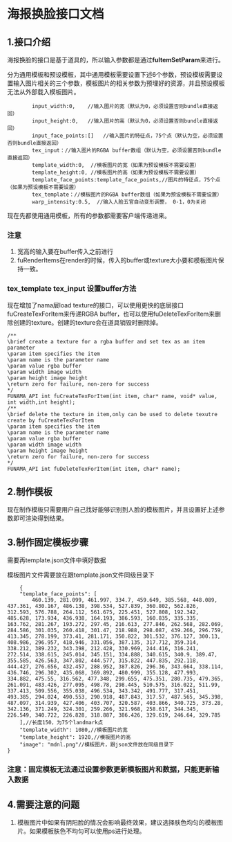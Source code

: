 # 海报换脸接口文档

## 1.接口介绍

海报换脸的接口是基于道具的，所以输入参数都是通过**fuItemSetParam**来进行。

分为通用模板和预设模板，其中通用模板需要设置下述6个参数，预设模板需要设置输入图片相关的三个参数，模板图片的相关参数为预埋好的资源，并且预设模板无法从外部载入模板图片。

```
		input_width:0,    //输入图片的宽（默认为0，必须设置否则bundle直接返回）
		input_height:0,   //输入图片的高（默认为0，必须设置否则bundle直接返回）
		input_face_points:[]   //输入图片的特征点，75个点（默认为空，必须设置否则bundle直接返回）
		tex_input：//输入图片的RGBA buffer数组（默认为空，必须设置否则bundle直接返回）
		template_width:0,  //模板图片的宽（如果为预设模板不需要设置）
		template_height:0, //模板图片的高（如果为预设模板不需要设置）
		template_face_points:template_face_points,//图片的特征点，75个点（如果为预设模板不需要设置）
		tex_template：//模板图片的RGBA buffer数组（如果为预设模板不需要设置）
		warp_intensity:0.5,  //输入人脸五官自动变形调整， 0-1，0为关闭
```

现在先都使用通用模板，所有的参数都需要客户端传递进来。

### 注意

1. 宽高的输入要在buffer传入之前进行
2. fuRenderItems在render的时候，传入的buffer或texture大小要和模板图片保持一致。

### tex_template tex_input 设置buffer方法

现在增加了nama层load texture的接口，可以使用更快的底层接口fuCreateTexForItem来传递RGBA buffer，也可以使用fuDeleteTexForItem来删除创建的texture。创建的texture会在道具销毁时删除掉。

```
/**
\brief create a texture for a rgba buffer and set tex as an item parameter
\param item specifies the item
\param name is the parameter name
\param value rgba buffer
\param width image width
\param height image height
\return zero for failure, non-zero for success
*/
FUNAMA_API int fuCreateTexForItem(int item, char* name, void* value, int width,int height);
/**
\brief delete the texture in item,only can be used to delete texutre create by fuCreateTexForItem
\param item specifies the item
\param name is the parameter name
\param value rgba buffer
\param width image width
\param height image height
\return zero for failure, non-zero for success
*/
FUNAMA_API int fuDeleteTexForItem(int item, char* name);
```

## 2.制作模板

现在制作模板只需要用户自己找好能够识别到人脸的模板图片，并且设置好上述参数即可渲染得到结果。

## 3.制作固定模板步骤

需要再template.json文件中填好数据

模板图片文件需要放在跟template.json文件同级目录下

```
	{
	"template_face_points": [
		460.139, 281.099, 461.997, 334.7, 459.649, 385.568, 448.089, 437.361, 430.167, 486.138, 398.534, 527.839, 360.802, 562.826, 312.593, 576.788, 264.112, 561.675, 225.451, 527.808, 192.342, 485.628, 173.934, 436.938, 164.193, 386.593, 160.835, 335.335, 163.762, 281.267, 193.272, 297.45, 216.613, 277.846, 262.568, 282.069, 284.586, 301.035, 260.418, 301.47, 218.988, 298.087, 439.266, 296.759, 413.345, 278.199, 373.41, 281.171, 350.822, 301.532, 376.127, 300.13, 408.986, 296.957, 418.946, 331.056, 387.135, 317.712, 359.314, 338.212, 389.232, 343.398, 212.428, 330.969, 244.416, 316.241, 272.514, 338.615, 245.014, 345.151, 334.888, 340.615, 340.9, 389.47, 355.585, 426.563, 347.802, 444.577, 315.822, 447.835, 292.118, 444.427, 276.656, 432.457, 288.952, 387.826, 296.36, 343.664, 338.114, 436.746, 296.302, 435.068, 369.892, 480.999, 355.128, 477.993, 334.882, 475.55, 316.562, 477.348, 299.655, 475.351, 280.735, 479.365, 261.091, 483.426, 277.095, 498.78, 298.445, 510.575, 316.022, 511.99, 337.413, 509.556, 355.038, 496.534, 343.342, 491.777, 317.451, 493.385, 294.024, 490.553, 290.918, 487.843, 317.57, 487.565, 345.398, 487.097, 314.939, 427.406, 403.707, 320.587, 403.866, 340.725, 373.28, 342.136, 371.249, 324.301, 259.266, 321.968, 258.617, 344.345, 226.549, 340.722, 226.828, 318.887, 386.426, 329.619, 246.64, 329.785
	],//长度150，为75个landmark点
	"template_width": 1080,//模板图片的宽
	"template_height": 1920,//模板图片的高
	"image": "mdnl.png"//模板图片，跟json文件放在同级目录下
}
```

### 注意：固定模板无法通过设置参数更新模板图片和数据，只能更新输入数据

##



## 4.需要注意的问题

1. 模板图片中如果有阴阳脸的情况会影响最终效果，建议选择肤色均匀的模板图片。如果模板肤色不均匀可以使用ps进行处理。

   

   

